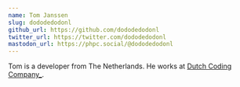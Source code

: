 ```yaml
---
name: Tom Janssen
slug: dododedodonl
github_url: https://github.com/dododedodonl
twitter_url: https://twitter.com/dododedodonl
mastodon_url: https://phpc.social/@dododedodonl
---
```


Tom is a developer from The Netherlands. He works at [Dutch Coding Company_](https://dutchcodingcompany.com/).

